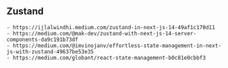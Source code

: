 ## Zustand
    - https://ijlalwindhi.medium.com/zustand-in-next-js-14-49af1c170d11
    - https://medium.com/@mak-dev/zustand-with-next-js-14-server-components-da9c191b73df
    - https://medium.com/@imvinojanv/effortless-state-management-in-next-js-with-zustand-49637be53e35
    - https://medium.com/globant/react-state-management-b0c81e0cbbf3